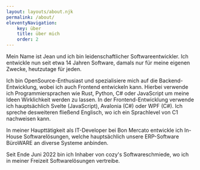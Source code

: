 ```yaml
---
layout: layouts/about.njk
permalink: /about/
eleventyNavigation:
    key: über
    title: über mich
    order: 2
---
```


Mein Name ist Jean und ich bin leidenschaftlicher Softwareentwickler. Ich entwickle nun seit etwa 14 Jahren Software, damals nur für meine eigenen Zwecke, heutzutage für jeden.

Ich bin OpenSource-Enthusiast und spezialisiere mich auf die Backend-Entwicklung, wobei ich auch Frontend entwickeln kann. Hierbei verwende ich Programmiersprachen wie Rust, Python, C# oder JavaScript um meine Ideen Wirklichkeit werden zu lassen. In der Frontend-Entwicklung verwende ich hauptsächlich Svelte (JavaScript), Avalonia (C#) oder WPF (C#).
Ich spreche desweiteren fließend Englisch, wo ich ein Sprachlevel von C1 nachweisen kann.

In meiner Haupttätigkeit als IT-Developer bei Bon Mercato entwickle ich In-House Softwarelösungen, welche hauptsächlich unsere ERP-Software BüroWARE an diverse Systeme anbinden.

Seit Ende Juni 2022 bin ich Inhaber von cozy's Softwareschmiede, wo ich in meiner Freizeit Softwarelösungen vertreibe.
